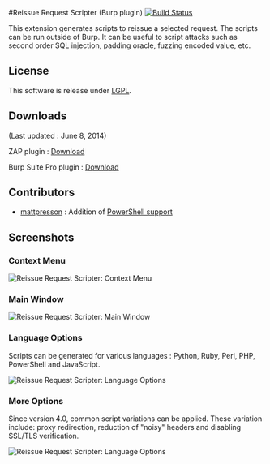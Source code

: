 #Reissue Request Scripter (Burp plugin) [![Build Status](https://travis-ci.org/h3xstream/http-script-generator.png)](https://travis-ci.org/h3xstream/http-script-generator)

This extension generates scripts to reissue a selected request. The scripts can be run outside of Burp. It can be useful to script attacks such as second order SQL injection, padding oracle, fuzzing encoded value, etc.

## License

This software is release under [LGPL](http://www.gnu.org/licenses/lgpl.html).

## Downloads

(Last updated : June 8, 2014)

ZAP plugin : [Download](https://github.com/h3xstream/http-script-generator/blob/gh-pages/releases/zap/scriptgen-alpha-3.zap?raw=true)

Burp Suite Pro plugin : [Download](https://github.com/h3xstream/http-script-generator/blob/gh-pages/releases/burp/scriptgen-burp-plugin-3.jar?raw=true)

## Contributors

-   [mattpresson](https://github.com/mattpresson) : Addition of [PowerShell support](https://github.com/h3xstream/http-script-generator/commit/37cdbbb8e4bcd9ab47ec8b0f5974e29b24737e64)

## Screenshots

### Context Menu

![Reissue Request Scripter: Context Menu](http://h3xstream.github.io/http-script-generator/screenshots/1_context_menu.png)

### Main Window

![Reissue Request Scripter: Main Window](http://h3xstream.github.io/http-script-generator/screenshots/2_main_window.png)

### Language Options

Scripts can be generated for various languages : Python, Ruby, Perl, PHP, PowerShell and JavaScript.

![Reissue Request Scripter: Language Options](http://h3xstream.github.io/http-script-generator/screenshots/3_languages.png)

### More Options

Since version 4.0, common script variations can be applied. These variation include: proxy redirection, reduction of "noisy" headers and disabling SSL/TLS verification.

![Reissue Request Scripter: Language Options](http://h3xstream.github.io/http-script-generator/screenshots/4_settings.png)
